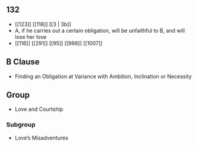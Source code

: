 ## 132
- [[123]] [[118]] [[3 | 3b]] 
- A, if he carries out a certain obligation, will be unfaithful to B, and will lose her love
- [[116]] [[291]] [[95]] [[986]] [[1007]] 

## B Clause
- Finding an Obligation at Variance with Ambition, Inclination or Necessity

## Group
- Love and Courtship

### Subgroup
- Love’s Misadventures

